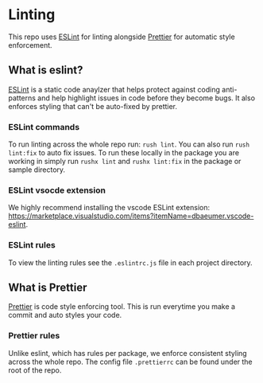 # Linting

This repo uses [ESLint](https://eslint.org/) for linting alongside [Prettier](https://prettier.io/) for automatic style enforcement.

## What is eslint?
[ESLint](https://eslint.org/) is a static code anaylzer that helps protect against coding anti-patterns and help highlight issues in code before they become bugs. It also enforces styling that can't be auto-fixed by prettier.

### ESLint commands
To run linting across the whole repo run: `rush lint`. You can also run `rush lint:fix` to auto fix issues. To run these locally in the package you are working in simply run `rushx lint` and `rushx lint:fix` in the package or sample directory.

### ESLint vsocde extension
We highly recommend installing the vscode ESLint extension: https://marketplace.visualstudio.com/items?itemName=dbaeumer.vscode-eslint.

### ESLint rules
To view the linting rules see the `.eslintrc.js` file in each project directory.

## What is Prettier
[Prettier](https://prettier.io/) is code style enforcing tool. This is run everytime you make a commit and auto styles your code.

### Prettier rules
Unlike eslint, which has rules per package, we enforce consistent styling across the whole repo. The config file `.prettierrc` can be found under the root of the repo.
